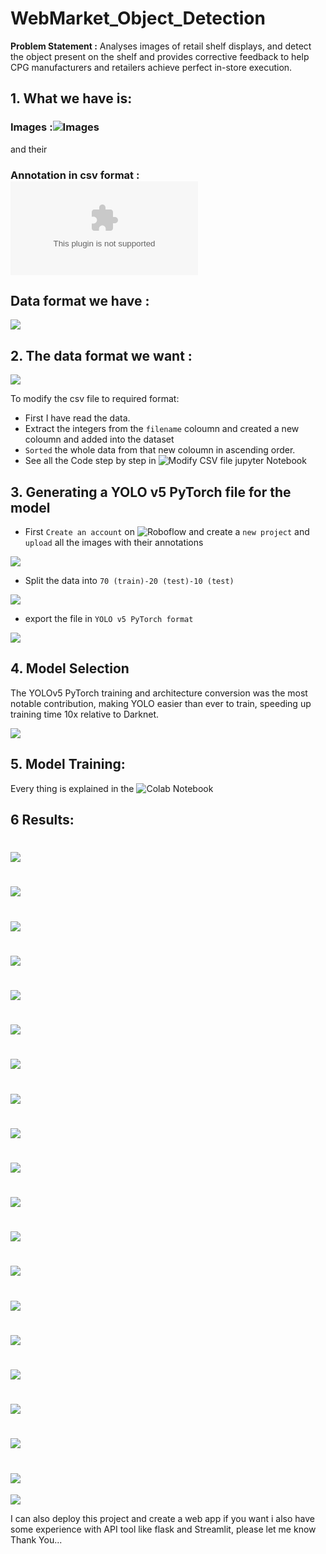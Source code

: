 
# WebMarket_Object_Detection

**Problem Statement :** Analyses images of retail shelf displays, and detect the object present on the shelf and provides corrective feedback to help CPG manufacturers and retailers achieve perfect in-store execution.


## 1. What we have is:
### Images :![Images](https://drive.google.com/drive/folders/1rikIcDLgPvGW8kl8dcnGg1ucJLeowL9t?usp=sharing)

and their 
### Annotation in csv format : ![Annotations](https://github.com/ChitralwarManik/WebMarket_Object_Detection/blob/main/WebMarket_coco_gt_object.csv)

## Data format we have :
![](https://github.com/ChitralwarManik/WebMarket_Object_Detection/blob/main/Images/1.PNG)

## 2. The data format we want :
![](https://github.com/ChitralwarManik/WebMarket_Object_Detection/blob/main/Images/2.PNG)

To modify the csv file to required format:
* First I have read the data.
* Extract the integers from the `filename` coloumn and created a new coloumn and added into the dataset 
* `Sorted` the whole data from that new coloumn in ascending order.
* See all the Code step by step in ![ Modify CSV file jupyter Notebook](https://github.com/ChitralwarManik/WebMarket_Object_Detection/blob/main/Modify%20CSV%20file.ipynb)


## 3. Generating a YOLO v5 PyTorch file for the model

* First `Create an account` on ![Roboflow](https://roboflow.com/) and create a `new project` and `upload` all the images with their annotations

![](https://github.com/ChitralwarManik/WebMarket_Object_Detection/blob/main/Images/3.PNG)

* Split the data into `70 (train)-20 (test)-10 (test)` 

![](https://github.com/ChitralwarManik/WebMarket_Object_Detection/blob/main/Images/6.PNG)

* export the file in `YOLO v5 PyTorch format`

![](https://github.com/ChitralwarManik/WebMarket_Object_Detection/blob/main/Images/4.PNG)


## 4. Model Selection

The YOLOv5 PyTorch training and architecture conversion was the most notable contribution, making YOLO easier than ever to train, speeding up training time 10x relative to Darknet.

![](https://blog.roboflow.com/content/images/2020/12/image.png)

## 5. Model Training:


Every thing is explained in the ![ Colab Notebook ](https://github.com/ChitralwarManik/WebMarket_Object_Detection/blob/main/WebMarket_Scaled_YOLOv4.ipynb)


## 6 Results:
![](https://github.com/ChitralwarManik/WebMarket_Object_Detection/blob/main/Results/download%20(1).jfif)
==============================================================================================================

![](https://github.com/ChitralwarManik/WebMarket_Object_Detection/blob/main/Results/download%20(2).jfif)
==============================================================================================================

![](https://github.com/ChitralwarManik/WebMarket_Object_Detection/blob/main/Results/download%20(3).jfif)
==============================================================================================================

![](https://github.com/ChitralwarManik/WebMarket_Object_Detection/blob/main/Results/download%20(4).jfif)
==============================================================================================================

![](https://github.com/ChitralwarManik/WebMarket_Object_Detection/blob/main/Results/download%20(5).jfif)
==============================================================================================================

![](https://github.com/ChitralwarManik/WebMarket_Object_Detection/blob/main/Results/download%20(6).jfif)
==============================================================================================================

![](https://github.com/ChitralwarManik/WebMarket_Object_Detection/blob/main/Results/download%20(7).jfif)
==============================================================================================================

![](https://github.com/ChitralwarManik/WebMarket_Object_Detection/blob/main/Results/download%20(8).jfif)
==============================================================================================================

![](https://github.com/ChitralwarManik/WebMarket_Object_Detection/blob/main/Results/download%20(9).jfif)
==============================================================================================================

![](https://github.com/ChitralwarManik/WebMarket_Object_Detection/blob/main/Results/download%20(10).jfif)
==============================================================================================================

![](https://github.com/ChitralwarManik/WebMarket_Object_Detection/blob/main/Results/download%20(11).jfif)
==============================================================================================================

![](https://github.com/ChitralwarManik/WebMarket_Object_Detection/blob/main/Results/download%20(12).jfif)
==============================================================================================================

![](https://github.com/ChitralwarManik/WebMarket_Object_Detection/blob/main/Results/download%20(13).jfif)
==============================================================================================================

![](https://github.com/ChitralwarManik/WebMarket_Object_Detection/blob/main/Results/download%20(14).jfif)
==============================================================================================================

![](https://github.com/ChitralwarManik/WebMarket_Object_Detection/blob/main/Results/download%20(15).jfif)
==============================================================================================================

![](https://github.com/ChitralwarManik/WebMarket_Object_Detection/blob/main/Results/download%20(16).jfif)
==============================================================================================================

![](https://github.com/ChitralwarManik/WebMarket_Object_Detection/blob/main/Results/download%20(17).jfif)
==============================================================================================================

![](https://github.com/ChitralwarManik/WebMarket_Object_Detection/blob/main/Results/download%20(18).jfif)
==============================================================================================================

![](https://github.com/ChitralwarManik/WebMarket_Object_Detection/blob/main/Results/download%20(19).jfif)
==============================================================================================================

![](https://github.com/ChitralwarManik/WebMarket_Object_Detection/blob/main/Results/download%20(20).jfif)

I can also deploy this project and create a web app if you want i also have some experience with API tool like flask and Streamlit, please let me know Thank You...
`````````````````````````````````````````````````````````````````````````````````````````````````````````````````````````
